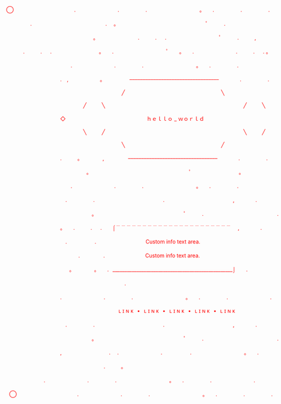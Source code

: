 <p style="white-space: pre; color: red; text-align: center;">
◯⠀⠀⠀⠀⠀⠀⠀⠀⠀⠀⠀⠀⠀　　.　　　　　　　　.　　　　　.　　　　　　　　　　。　　.　　　　　.　　　　　.　　⠀　　　　　　◯<br/>
  　　　　.　　　　　　　　　　　　　　.  ⠀。　　　　　　　　　　　　　　　　　ﾟ　　　.　　　　　　　　　　　　　　.           <br/>
⠀⠀⠀⠀⠀⠀⠀⠀⠀⠀⠀⠀⠀⠀ 　　　　　　。　　　　　　　　.　　　.　  .　　　　　　　　　　ﾟ　　　.　　　,　　　　　　　　,  　　　.   <br/>
⠀⠀⠀　.　　　.　  .　　　　　　　　　。　　.　　　　　　　　　　ﾟ　　。　　.　　　　　　　　.　　　.　  . 。                 <br/>
⠀⠀⠀⠀⠀⠀⠀⠀⠀⠀⠀⠀⠀⠀　　.　　　　　　　　.　　　　　.　　　　　　　　　　。　　.　　　　　.　　　　　　　　.<br/>
⠀⠀⠀⠀⠀⠀⠀⠀⠀⠀⠀⠀⠀⠀.　,　　　　　　。　　　　    ––––––––––––––––––––––––––––––––––　　　　.　　　　　.　　<br/>
⠀⠀⠀⠀⠀⠀⠀⠀⠀⠀⠀⠀⠀⠀⠀⠀⠀⠀⠀⠀⠀⠀⠀⠀⠀⠀⠀⠀⠀⠀╱⠀⠀⠀⠀⠀⠀⠀⠀⠀⠀⠀⠀⠀⠀⠀⠀⠀⠀⠀⠀⠀⠀⠀⠀⠀╲<br/>
⠀⠀⠀⠀⠀⠀⠀⠀⠀⠀⠀⠀⠀⠀⠀⠀⠀⠀⠀⠀╱⠀⠀⠀⠀╲⠀⠀⠀⠀⠀⠀⠀⠀⠀⠀⠀⠀⠀⠀⠀⠀⠀⠀⠀⠀⠀⠀⠀⠀⠀⠀⠀⠀⠀⠀⠀⠀⠀⠀⠀⠀╱⠀⠀⠀⠀╲<br/>
⠀⠀⠀⠀⠀⠀⠀⠀⠀⠀⠀⠀⠀⠀◇⠀⠀⠀⠀⠀⠀⠀⠀⠀⠀⠀⠀⠀⠀⠀⠀⠀⠀⠀⠀⠀ｈｅｌｌｏ _ ｗｏｒｌｄ⠀⠀⠀⠀⠀⠀⠀⠀⠀⠀⠀⠀⠀⠀⠀⠀⠀⠀⠀⠀⠀◇<br/>
⠀⠀⠀⠀⠀⠀⠀⠀⠀⠀⠀⠀⠀⠀⠀⠀⠀⠀⠀⠀╲⠀⠀⠀⠀╱⠀⠀⠀⠀⠀⠀⠀⠀⠀⠀⠀⠀⠀⠀⠀⠀⠀⠀⠀⠀⠀⠀⠀⠀⠀⠀⠀⠀⠀⠀⠀⠀⠀⠀⠀⠀╲⠀⠀⠀⠀╱<br/>
⠀⠀⠀⠀⠀⠀⠀⠀⠀⠀⠀⠀⠀⠀⠀⠀⠀⠀⠀⠀⠀⠀⠀⠀⠀⠀⠀⠀⠀⠀╲⠀⠀⠀⠀⠀⠀⠀⠀⠀⠀⠀⠀⠀⠀⠀⠀⠀⠀⠀⠀⠀⠀⠀⠀⠀╱<br/>
⠀⠀⠀⠀⠀⠀⠀⠀⠀⠀⠀⠀⠀⠀.　　　。　　　 　,　　　　  ––––––––––––––––––––––––––––––––––　　　　.　　　　　.　　<br/>
⠀⠀⠀⠀⠀⠀⠀⠀⠀⠀⠀⠀⠀⠀　　　　　。　　　　　　　　　　　　　　　　　　　ﾟ　　　　　　　　　。<br/>
⠀⠀⠀⠀⠀⠀⠀⠀⠀⠀⠀⠀⠀⠀　　.　　　　　　　　.　　　　　.　　　　　　　　　　。　　.　　　　　.　　　　　　　　.<br/>
⠀⠀⠀⠀⠀⠀⠀⠀⠀⠀⠀⠀⠀⠀　.　　　　　.　　　　　　　　　　　　　.　　　　　　　　　　　　　,　　　　.<br/>
⠀⠀⠀⠀⠀⠀⠀⠀⠀⠀⠀⠀⠀⠀　　　　　　。　　　　　　　　　　　　　　　　　ﾟ　　　.　　　　　　　　　　　　　　.<br/>
⠀⠀⠀⠀⠀⠀⠀⠀⠀⠀⠀⠀⠀⠀。　　.　　　.　  .　　⌠﹉﹉﹉﹉﹉﹉﹉﹉﹉﹉﹉﹉﹉﹉﹉﹉﹉﹉﹉﹉﹉﹉ 　,　　　　.<br/>
⠀⠀⠀⠀⠀⠀⠀⠀⠀⠀⠀⠀⠀⠀　.　　　　　 .　　　　⠀⠀⠀⠀⠀⠀⠀ Custom info text area.<br/>
⠀⠀⠀⠀⠀⠀⠀⠀⠀⠀⠀⠀⠀⠀　⠀⠀　.　　⠀⠀　.　　⠀⠀⠀⠀ ⠀⠀⠀ Custom info text area.<br/>
⠀⠀⠀⠀⠀⠀⠀⠀⠀⠀⠀⠀⠀⠀⠀　。⠀　　　。　　.⠀__________________________________________________⌡　　.　<br/>
⠀⠀⠀⠀⠀⠀⠀⠀⠀⠀⠀⠀⠀⠀.　<br/>
⠀⠀⠀⠀⠀⠀⠀⠀⠀⠀⠀⠀⠀⠀.　　　　　　　　.　　　　　.　　　　　　　　　　。　　.　　　　　.　　　　　　　　.<br/>
⠀⠀⠀⠀⠀⠀⠀⠀⠀⠀⠀⠀⠀⠀⠀⠀⠀⠀ ⠀⠀⠀⠀ ⠀⠀⠀⠀ ⠀⠀ʟ ɪ ɴ ᴋ⠀•⠀ʟ ɪ ɴ ᴋ⠀•⠀ʟ ɪ ɴ ᴋ⠀•⠀ʟ ɪ ɴ ᴋ⠀•⠀ʟ ɪ ɴ ᴋ<br/>
⠀⠀⠀⠀⠀⠀⠀⠀⠀⠀⠀⠀⠀⠀　.　　　　　.　　　　　　　　　　　　　.　　　　　　　　　　　　　,　　　　.<br/>
⠀⠀⠀⠀⠀⠀⠀⠀⠀⠀⠀⠀⠀⠀　　　　　　。　　　　　　　　　　　　　　　　　ﾟ　　　.　　　　　　　　　　　　　　.<br/>
⠀⠀⠀⠀⠀⠀⠀⠀⠀⠀⠀⠀⠀⠀,　　　　　　　　　.　 .　　　　　　　　. 　　　　　.　　　　　　　　　　。　　.　<br/>
⠀⠀⠀⠀⠀⠀⠀⠀⠀⠀⠀⠀⠀⠀　　　　　.　　　。　　　　　　　　 　 ‍ ‍ ‍ ‍<br/>
⠀⠀⠀⠀⠀⠀⠀　　.　　　　　　　　.　　　　　.　　　　　　　　　　。　　.　　　　　.　　　　　　　　.<br/>
  ◯⠀⠀⠀⠀⠀⠀⠀⠀⠀⠀⠀⠀⠀　　.　　　　　　　　.　　　　　.　　　　　　　　　　。　　.　　　　　.　　　　　.　　⠀　　　　　　◯<br/>
</p>
